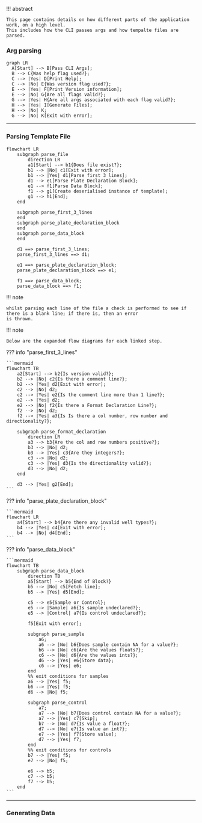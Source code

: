 !!! abstract 
    
    This page contains details on how different parts of the application work, on a high level.
    This includes how the CLI passes args and how tempalte files are parsed.


### Arg parsing
```mermaid
graph LR
  A[Start] --> B[Pass CLI Args];
  B --> C{Was help flag used?};
  C --> |Yes| D[Print Help];
  C --> |No| E{Was version flag used?};
  E --> |Yes| F[Print Version information];
  E --> |No| G{Are all flags valid?};
  G --> |Yes| H{Are all args associated with each flag valid?};
  H --> |Yes| I[Generate Files];
  H --> |No| K;
  G --> |No| K[Exit with error];
```

---

### Parsing Template File

```mermaid
flowchart LR
    subgraph parse_file
        direction LR
        a1[Start] --> b1{Does file exist?};
        b1 --> |No| c1[Exit with error];
        b1 --> |Yes| d1[Parse first 3 lines]; 
        d1 --> e1[Parse Plate Declaration Block];
        e1 --> f1[Parse Data Block];
        f1 --> g1[Create deserialised instance of template];
        g1 --> h1[End];
    end
    
    subgraph parse_first_3_lines
    end
    subgraph parse_plate_declaration_block
    end
    subgraph parse_data_block
    end
    
    d1 ==> parse_first_3_lines;
    parse_first_3_lines ==> d1;

    e1 ==> parse_plate_declaration_block;
    parse_plate_declaration_block ==> e1;
    
    f1 ==> parse_data_block;
    parse_data_block ==> f1;
```


!!! note

    whilst parsing each line of the file a check is performed to see if there is a blank line; if there is, then an error
    is thrown.

!!! note

    Below are the expanded flow diagrams for each linked step.


??? info "parse_first_3_lines"

    ```mermaid
    flowchart TB
        a2[Start] --> b2{Is version valid?};
        b2 --> |No| c2{Is there a comment line?};
        b2 --> |Yes| d2[Exit with error];
        c2 --> |No| d2;
        c2 --> |Yes| e2{Is the comment line more than 1 line?};
        e2 --> |Yes| d2;
        e2 --> |No| f2{Is there a Format Declaration Line?};
        f2 --> |No| d2; 
        f2 --> |Yes| a3{Is Is there a col number, row number and directionality?};
            
        subgraph parse_format_declaration
            direction LR
            a3 --> b3{Are the col and row numbers positive?};
            b3 --> |No| d2;
            b3 --> |Yes| c3{Are they integers?};
            c3 --> |No| d2;
            c3 --> |Yes| d3{Is the directionality valid?};
            d3 --> |No| d2;
        end
        
        d3 --> |Yes| g2[End];
    ```

??? info "parse_plate_declaration_block"

    ```mermaid
    flowchart LR
        a4[Start] --> b4{Are there any invalid well types?};
        b4 --> |Yes| c4[Exit with error];
        b4 --> |No| d4[End];
    ```

??? info "parse_data_block"

    ```mermaid        
    flowchart TB
        subgraph parse_data_block
            direction TB
            a5[Start] --> b5{End of Block?}
            b5 --> |No| c5[Fetch line];
            b5 --> |Yes| d5[End];
            
            c5 --> e5{Sample or Control};
            e5 --> |Sample| a6{Is sample undeclared?};
            e5 --> |Control| a7{Is control undeclared?};
            
            f5[Exit with error];
            
            subgraph parse_sample
                a6;
                a6 --> |No| b6{Does sample contain NA for a value?};
                b6 --> |No| c6{Are the values floats?};
                c6 --> |No| d6{Are the values ints?};
                d6 --> |Yes| e6{Store data};
                c6 --> |Yes| e6;
            end
            %% exit conditions for samples 
            a6 --> |Yes| f5;
            b6 --> |Yes| f5;
            d6 --> |No| f5;
            
            subgraph parse_control
                a7;
                a7 --> |No| b7{Does control contain NA for a value?};
                a7 --> |Yes| c7[Skip];
                b7 --> |No| d7{Is value a float?};
                d7 --> |No| e7{Is value an int?};
                e7 --> |Yes| f7[Store value];
                d7 --> |Yes| f7;
            end 
            %% exit conditions for controls 
            b7 --> |Yes| f5;
            e7 --> |No| f5;
            
            e6 --> b5;
            c7 --> b5;
            f7 --> b5;
        end 
    ```

---

### Generating Data 

